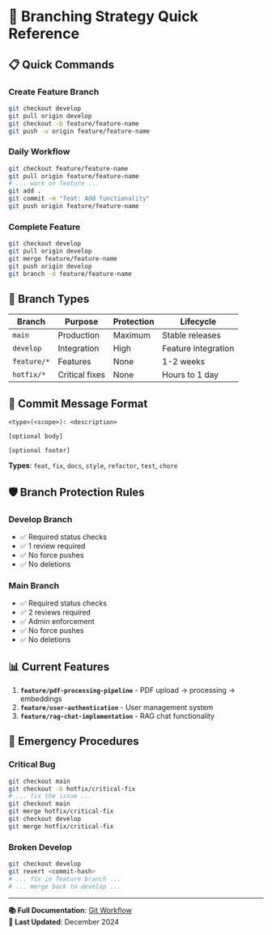 # 🚀 Branching Strategy Quick Reference

## 📋 **Quick Commands**

### **Create Feature Branch**
```bash
git checkout develop
git pull origin develop
git checkout -b feature/feature-name
git push -u origin feature/feature-name
```

### **Daily Workflow**
```bash
git checkout feature/feature-name
git pull origin feature/feature-name
# ... work on feature ...
git add .
git commit -m "feat: Add functionality"
git push origin feature/feature-name
```

### **Complete Feature**
```bash
git checkout develop
git pull origin develop
git merge feature/feature-name
git push origin develop
git branch -d feature/feature-name
```

## 🌿 **Branch Types**

| Branch | Purpose | Protection | Lifecycle |
|--------|---------|------------|-----------|
| `main` | Production | Maximum | Stable releases |
| `develop` | Integration | High | Feature integration |
| `feature/*` | Features | None | 1-2 weeks |
| `hotfix/*` | Critical fixes | None | Hours to 1 day |

## 📝 **Commit Message Format**
```
<type>(<scope>): <description>

[optional body]

[optional footer]
```

**Types**: `feat`, `fix`, `docs`, `style`, `refactor`, `test`, `chore`

## 🛡️ **Branch Protection Rules**

### **Develop Branch**
- ✅ Required status checks
- ✅ 1 review required
- ✅ No force pushes
- ✅ No deletions

### **Main Branch**
- ✅ Required status checks
- ✅ 2 reviews required
- ✅ Admin enforcement
- ✅ No force pushes
- ✅ No deletions

## 📊 **Current Features**

1. **`feature/pdf-processing-pipeline`** - PDF upload → processing → embeddings
2. **`feature/user-authentication`** - User management system
3. **`feature/rag-chat-implementation`** - RAG chat functionality

## 🚨 **Emergency Procedures**

### **Critical Bug**
```bash
git checkout main
git checkout -b hotfix/critical-fix
# ... fix the issue ...
git checkout main
git merge hotfix/critical-fix
git checkout develop
git merge hotfix/critical-fix
```

### **Broken Develop**
```bash
git checkout develop
git revert <commit-hash>
# ... fix in feature branch ...
# ... merge back to develop ...
```

---

**📚 Full Documentation**: [Git Workflow](./git-workflow.md)  
**📅 Last Updated**: December 2024
